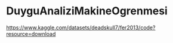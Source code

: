 # DuyguAnaliziMakineOgrenmesi

<!-- ##DATA SET  -->
https://www.kaggle.com/datasets/deadskull7/fer2013/code?resource=download


